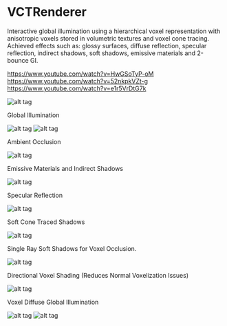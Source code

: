# VCTRenderer
Interactive global illumination using a hierarchical voxel representation with anisotropic voxels stored in volumetric textures and voxel cone tracing. Achieved effects such as: glossy surfaces, diffuse reflection, specular reflection, indirect shadows, soft shadows, emissive materials and 2-bounce GI.

https://www.youtube.com/watch?v=HwGSoTyP-oM
https://www.youtube.com/watch?v=52nkpkVZt-g
https://www.youtube.com/watch?v=e1r5VrDtG7k

![alt tag](http://i.imgur.com/lM1YWmQ.png)

Global Illumination

![alt tag](https://i.imgur.com/S4fssRn.jpg)
![alt tag](https://i.imgur.com/3l7pREy.png)

Ambient Occlusion

![alt tag](https://i.imgur.com/s7eTW8c.png)

Emissive Materials and Indirect Shadows

![alt tag](https://i.imgur.com/pN1T5dm.png)

Specular Reflection

![alt tag](https://i.imgur.com/eMgkB8L.png)

Soft Cone Traced Shadows

![alt tag](https://i.imgur.com/ElT2Sac.png)

Single Ray Soft Shadows for Voxel Occlusion.

![alt tag](https://i.imgur.com/5hGSR6G.jpg)

Directional Voxel Shading (Reduces Normal Voxelization Issues)

![alt tag](https://i.imgur.com/guz5MR6.png)

Voxel Diffuse Global Illumination

![alt tag](https://i.imgur.com/aiFVyAAr.png)
![alt tag](https://i.imgur.com/ne18AfK.png)

